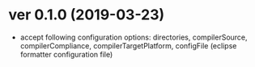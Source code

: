 ver 0.1.0 (2019-03-23)
======================
- accept following configuration options: directories, compilerSource, compilerCompliance, compilerTargetPlatform, configFile (eclipse formatter configuration file)
